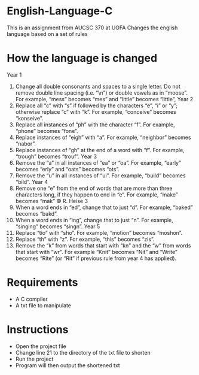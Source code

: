 # English-Language-C
This is an assignment from AUCSC 370 at UOFA
Changes the english language based on a set of rules

# How the language is changed

Year 1
1. Change all double consonants and spaces to a single letter. Do not remove double line
spacing (i.e. “\n”) or double vowels as in “moose”. For example, “mess” becomes “mes”
and “little” becomes “little”,
Year 2
1. Replace all “c” with “s” if followed by the characters “e”, “i” or “y”; otherwise replace “c”
with “k”. For example, “conceive” becomes “konseive”.
2. Replace all instances of “ph” with the character “f”. For example, “phone” becomes
“fone”.
3. Replace instances of “eigh” with “a”. For example, “neighbor” becomes “nabor”.
4. Replace instances of “gh” at the end of a word with “f”. For example, “trough” becomes
“trouf”.
Year 3
1. Remove the “a” in all instances of “ea” or “oa”. For example, “early” becomes “erly” and
“oats” becomes “ots”.
2. Remove the “u” in all instances of “ui”. For example, “build” becomes “bild”.
Year 4
1. Remove one “e” from the end of words that are more than three characters long, if they
happen to end in “e”. For example, “make” becomes “mak”
© R. Heise 3
2. When a word ends in “ed”, change that to just “d”. For example, “baked” becomes “bakd”.
3. When a word ends in “ing”, change that to just “n”. For example, “singing” becomes
“singn”.
Year 5
1. Replace “tio” with “sho”. For example, “motion” becomes “moshon”.
2. Replace “th” with “z”. For example, “this” becomes “zis”.
3. Remove the “k” from words that start with “kn” and the “w” from words that start with
“wr”. For example “Knit” becomes “Nit” and “Write” becomes “Rite” (or “Rit” if
previous rule from year 4 has applied).

# Requirements
- A C compiler
- A txt file to manipulate

# Instructions
- Open the project file
- Change line 21 to the directory of the txt file to shorten
- Run the project
- Program will then output the shortened txt
